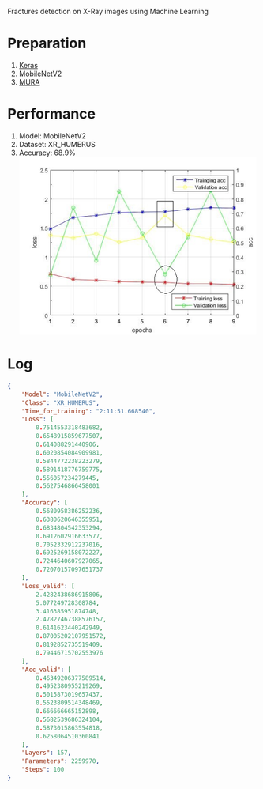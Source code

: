 Fractures detection on X-Ray images using Machine Learning
# Preparation
1. [Keras](https://keras.io/)
1. [MobileNetV2](https://arxiv.org/abs/1801.04381)
1. [MURA](https://arxiv.org/abs/1712.06957)
# Performance
1. Model: MobileNetV2
1. Dataset: XR_HUMERUS
1. Accuracy: 68.9%
![Aaron Swartz](https://raw.githubusercontent.com/Arith2/yuzhu_MURA_MobileNet/master/steps100_acc_loss_draw1.jpg)
# Log
```json
{
    "Model": "MobileNetV2",
    "Class": "XR_HUMERUS",
    "Time_for_training": "2:11:51.668540",
    "Loss": [
        0.7514553318483682,
        0.6548915859677507,
        0.614088291440906,
        0.6020854084909981,
        0.5844772238223279,
        0.5891418776759775,
        0.556057234279445,
        0.5627546866458001
    ],
    "Accuracy": [
        0.5680958386252236,
        0.6380620646355951,
        0.6834804542353294,
        0.6912602916633577,
        0.7052332912237016,
        0.6925269158072227,
        0.7244640607927065,
        0.72070157097651737
    ],
    "Loss_valid": [
        2.4282438686915806,
        5.077249728308784,
        3.416385951874748,
        2.47827467388576157,
        0.6141623440242949,
        0.87005202107951572,
        0.8192852735519409,
        0.79446715702553976
    ],
    "Acc_valid": [
        0.46349206377589514,
        0.4952380955219269,
        0.5015873019657437,
        0.5523809514348469,
        0.666666665152898,
        0.5682539686324104,
        0.5873015863554818,
        0.6258064510360841
    ],
    "Layers": 157,
    "Parameters": 2259970,
    "Steps": 100
}
```
